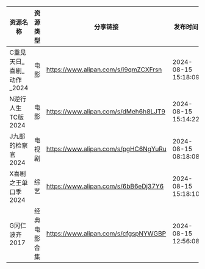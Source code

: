 | 资源名称             | 资源类型   | 分享链接                                 | 发布时间                |
| ---------------- | ------ | ------------------------------------ | ------------------- |
| C重见天日_喜剧_动作_2024 | 电影     | https://www.alipan.com/s/i9qmZCXFrsn | 2024-08-15 15:18:09 |
| N逆行人生TC版2024     | 电影     | https://www.alipan.com/s/dMeh6h8LJT9 | 2024-08-15 15:14:22 |
| J九部的检察官2024      | 电视剧    | https://www.alipan.com/s/pgHC6NgYuRu | 2024-08-15 08:18:08 |
| X喜剧之王单口季2024     | 综艺     | https://www.alipan.com/s/6bB6eDj37Y6 | 2024-08-15 15:18:10 |
| G冈仁波齐2017        | 经典电影合集 | https://www.alipan.com/s/cfgspNYWGBP | 2024-08-15 12:56:08 |
